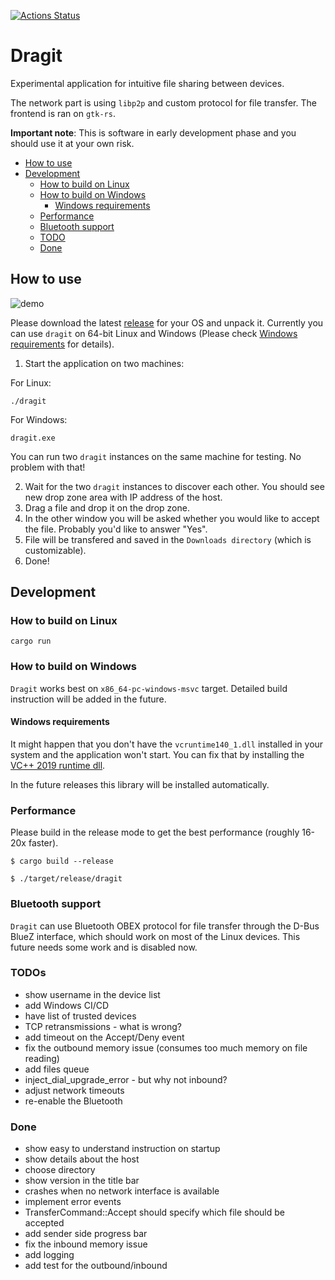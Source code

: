 [![Actions Status](https://github.com/sireliah/dragit/workflows/Build%20and%20Test/badge.svg)](https://github.com/sireliah/dragit/actions)
# Dragit
Experimental application for intuitive file sharing between devices.

The network part is using `libp2p` and custom protocol for file transfer.
The frontend is ran on `gtk-rs`.

**Important note**: This is software in early development phase and you should use it at your own risk.

- [How to use](#how-to-use)
- [Development](#development)
    - [How to build on Linux](#how-to-build-on-linux)
    - [How to build on Windows](#how-to-build-on-windows)
        - [Windows requirements](#windows-requirements)
    - [Performance](#performance)
    - [Bluetooth support](#bluetooth-support)
    - [TODO](#todos)
    - [Done](#done)


## How to use

![demo](./static/dragit.gif)

Please download the latest [release](https://github.com/sireliah/dragit/releases/) for your OS and unpack it. Currently you can use `dragit` on 64-bit Linux and Windows (Please check [Windows requirements](#windows-requirements) for details).

1. Start the application on two machines:

For Linux:
```
./dragit
```

For Windows:
```
dragit.exe
```

You can run two `dragit` instances on the same machine for testing. No problem with that!

2. Wait for the two `dragit` instances to discover each other. You should see new drop zone area with IP address of the host.
3. Drag a file and drop it on the drop zone.
4. In the other window you will be asked whether you would like to accept the file. Probably you'd like to answer "Yes".
5. File will be transfered and saved in the `Downloads directory` (which is customizable).
6. Done!

## Development
### How to build on Linux
```
cargo run
```

### How to build on Windows
`Dragit` works best on `x86_64-pc-windows-msvc` target. Detailed build instruction will be added in the future.

#### Windows requirements
It might happen that you don't have the `vcruntime140_1.dll` installed in your system and the application won't start. You can fix that by installing the [VC++ 2019 runtime dll](https://support.microsoft.com/en-us/help/2977003/the-latest-supported-visual-c-downloads). 

In the future releases this library will be installed automatically.

### Performance
Please build in the release mode to get the best performance (roughly 16-20x faster).

```
$ cargo build --release

$ ./target/release/dragit
```

### Bluetooth support
`Dragit` can use Bluetooth OBEX protocol for file transfer through the D-Bus BlueZ interface, which should work on most of the Linux devices. This future needs some work and is disabled now.

### TODOs
- show username in the device list
- add Windows CI/CD
- have list of trusted devices
- TCP retransmissions - what is wrong?
- add timeout on the Accept/Deny event
- fix the outbound memory issue (consumes too much memory on file reading)
- add files queue
- inject_dial_upgrade_error - but why not inbound?
- adjust network timeouts
- re-enable the Bluetooth

### Done
- show easy to understand instruction on startup
- show details about the host
- choose directory
- show version in the title bar
- crashes when no network interface is available
- implement error events
- TransferCommand::Accept should specify which file should be accepted
- add sender side progress bar
- fix the inbound memory issue
- add logging
- add test for the outbound/inbound
